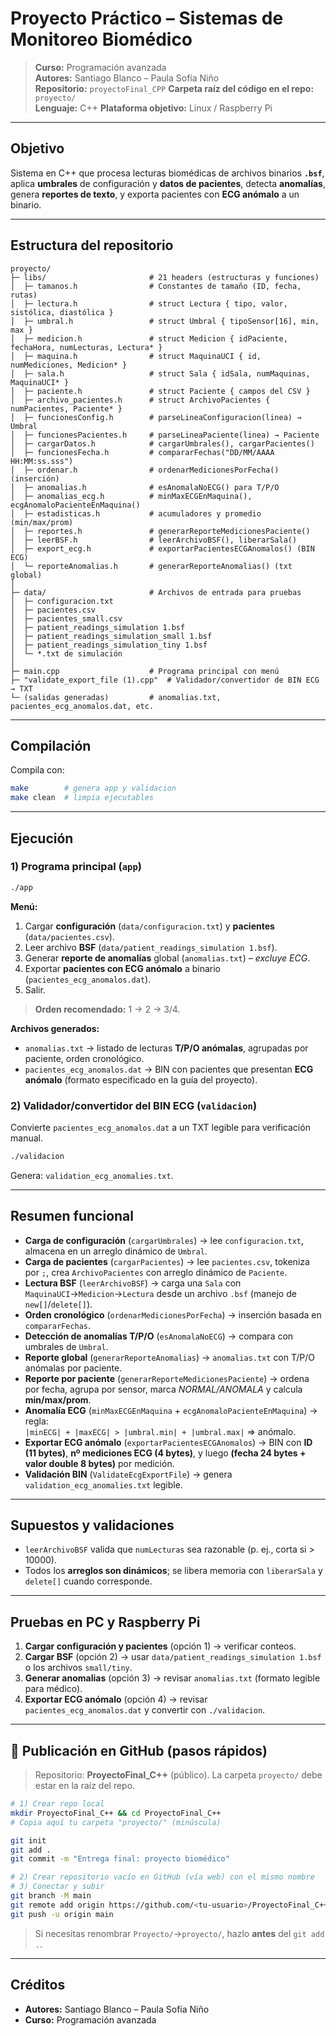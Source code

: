# Proyecto Práctico – Sistemas de Monitoreo Biomédico

> **Curso:** Programación avanzada  
> **Autores:** Santiago Blanco – Paula Sofía Niño  
> **Repositorio:** `proyectoFinal_CPP` 
> **Carpeta raíz del código en el repo:** `proyecto/`  
> **Lenguaje:** C++ 
> **Plataforma objetivo:** Linux / Raspberry Pi

---

## Objetivo
Sistema en C++ que procesa lecturas biomédicas de archivos binarios **`.bsf`**, aplica **umbrales** de configuración y **datos de pacientes**, detecta **anomalías**, genera **reportes de texto**, y exporta pacientes con **ECG anómalo** a un binario.

---

## Estructura del repositorio

```
proyecto/
├─ libs/                       # 21 headers (estructuras y funciones)
│  ├─ tamanos.h                # Constantes de tamaño (ID, fecha, rutas)
│  ├─ lectura.h                # struct Lectura { tipo, valor, sistólica, diastólica }
│  ├─ umbral.h                 # struct Umbral { tipoSensor[16], min, max }
│  ├─ medicion.h               # struct Medicion { idPaciente, fechaHora, numLecturas, Lectura* }
│  ├─ maquina.h                # struct MaquinaUCI { id, numMediciones, Medicion* }
│  ├─ sala.h                   # struct Sala { idSala, numMaquinas, MaquinaUCI* }
│  ├─ paciente.h               # struct Paciente { campos del CSV }
│  ├─ archivo_pacientes.h      # struct ArchivoPacientes { numPacientes, Paciente* }
│  ├─ funcionesConfig.h        # parseLineaConfiguracion(linea) → Umbral
│  ├─ funcionesPacientes.h     # parseLineaPaciente(linea) → Paciente
│  ├─ cargarDatos.h            # cargarUmbrales(), cargarPacientes()
│  ├─ funcionesFecha.h         # compararFechas("DD/MM/AAAA HH:MM:ss.sss")
│  ├─ ordenar.h                # ordenarMedicionesPorFecha() (inserción)
│  ├─ anomalias.h              # esAnomalaNoECG() para T/P/O
│  ├─ anomalias_ecg.h          # minMaxECGEnMaquina(), ecgAnomaloPacienteEnMaquina()
│  ├─ estadisticas.h           # acumuladores y promedio (min/max/prom)
│  ├─ reportes.h               # generarReporteMedicionesPaciente()
│  ├─ leerBSF.h                # leerArchivoBSF(), liberarSala()
│  ├─ export_ecg.h             # exportarPacientesECGAnomalos() (BIN ECG)
│  └─ reporteAnomalias.h       # generarReporteAnomalias() (txt global)
│
├─ data/                       # Archivos de entrada para pruebas
│  ├─ configuracion.txt
│  ├─ pacientes.csv
│  ├─ pacientes_small.csv
│  ├─ patient_readings_simulation 1.bsf
│  ├─ patient_readings_simulation_small 1.bsf
│  ├─ patient_readings_simulation_tiny 1.bsf
│  └─ *.txt de simulación
│
├─ main.cpp                    # Programa principal con menú
├─ "validate_export_file (1).cpp"  # Validador/convertidor de BIN ECG → TXT
└─ (salidas generadas)         # anomalias.txt, pacientes_ecg_anomalos.dat, etc.
```
---

## Compilación

Compila con:
```bash
make        # genera app y validacion
make clean  # limpia ejecutables
```

---

## Ejecución

### 1) Programa principal (`app`)
```bash
./app
```
**Menú:**
1. Cargar **configuración** (`data/configuracion.txt`) y **pacientes** (`data/pacientes.csv`).  
2. Leer archivo **BSF** (`data/patient_readings_simulation 1.bsf`).  
3. Generar **reporte de anomalías** global (`anomalias.txt`) – *excluye ECG*.
4. Exportar **pacientes con ECG anómalo** a binario (`pacientes_ecg_anomalos.dat`).
0. Salir.

> **Orden recomendado:** 1 → 2 → 3/4.  

**Archivos generados:**
- `anomalias.txt` → listado de lecturas **T/P/O anómalas**, agrupadas por paciente, orden cronológico.
- `pacientes_ecg_anomalos.dat` → BIN con pacientes que presentan **ECG anómalo** (formato especificado en la guía del proyecto).

### 2) Validador/convertidor del BIN ECG (`validacion`)
Convierte `pacientes_ecg_anomalos.dat` a un TXT legible para verificación manual.

```bash
./validacion
```
Genera: `validation_ecg_anomalies.txt`.

---

## Resumen funcional
- **Carga de configuración** (`cargarUmbrales`) → lee `configuracion.txt`, almacena en un arreglo dinámico de `Umbral`.
- **Carga de pacientes** (`cargarPacientes`) → lee `pacientes.csv`, tokeniza por `;`, crea `ArchivoPacientes` con arreglo dinámico de `Paciente`.
- **Lectura BSF** (`leerArchivoBSF`) → carga una `Sala` con `MaquinaUCI`→`Medicion`→`Lectura` desde un archivo `.bsf` (manejo de `new[]`/`delete[]`).
- **Orden cronológico** (`ordenarMedicionesPorFecha`) → inserción basada en `compararFechas`.
- **Detección de anomalías T/P/O** (`esAnomalaNoECG`) → compara con umbrales de `Umbral`.
- **Reporte global** (`generarReporteAnomalias`) → `anomalias.txt` con T/P/O anómalas por paciente.
- **Reporte por paciente** (`generarReporteMedicionesPaciente`) → ordena por fecha, agrupa por sensor, marca *NORMAL/ANOMALA* y calcula **min/max/prom**.
- **Anomalía ECG** (`minMaxECGEnMaquina` + `ecgAnomaloPacienteEnMaquina`) → regla:  
  `|minECG| + |maxECG| > |umbral.min| + |umbral.max|`  ⇒ anómalo.
- **Exportar ECG anómalo** (`exportarPacientesECGAnomalos`) → BIN con **ID (11 bytes)**, **nº mediciones ECG (4 bytes)**, y luego **(fecha 24 bytes + valor double 8 bytes)** por medición.
- **Validación BIN** (`ValidateEcgExportFile`) → genera `validation_ecg_anomalies.txt` legible.

---

## Supuestos y validaciones
- `leerArchivoBSF` valida que `numLecturas` sea razonable (p. ej., corta si > 10000).
- Todos los **arreglos son dinámicos**; se libera memoria con `liberarSala` y `delete[]` cuando corresponde.

---

## Pruebas en PC y Raspberry Pi
1. **Cargar configuración y pacientes** (opción 1) → verificar conteos.
2. **Cargar BSF** (opción 2) → usar `data/patient_readings_simulation 1.bsf` o los archivos `small/tiny`.
3. **Generar anomalias** (opción 3) → revisar `anomalias.txt` (formato legible para médico).
4. **Exportar ECG anómalo** (opción 4) → revisar `pacientes_ecg_anomalos.dat` y convertir con `./validacion`.

---

## 🚀 Publicación en GitHub (pasos rápidos)
> Repositorio: **ProyectoFinal_C++** (público). La carpeta `proyecto/` debe estar en la raíz del repo.

```bash
# 1) Crear repo local
mkdir ProyectoFinal_C++ && cd ProyectoFinal_C++
# Copia aquí tu carpeta "proyecto/" (minúscula)

git init
git add .
git commit -m "Entrega final: proyecto biomédico"

# 2) Crear repositorio vacío en GitHub (vía web) con el mismo nombre
# 3) Conectar y subir
git branch -M main
git remote add origin https://github.com/<tu-usuario>/ProyectoFinal_C++.git
git push -u origin main
```

> Si necesitas renombrar `Proyecto/`→`proyecto/`, hazlo **antes** del `git add .`.

---

## Créditos
- **Autores:** Santiago Blanco – Paula Sofía Niño  
- **Curso:** Programación avanzada
